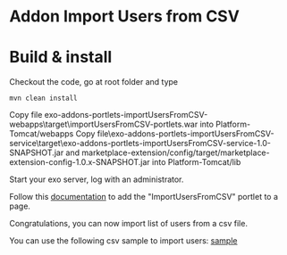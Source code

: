Addon Import Users from CSV
=============================


Build & install
=================

Checkout the code, go at root folder and type 

    mvn clean install
  

Copy file exo-addons-portlets-importUsersFromCSV-webapps\target\importUsersFromCSV-portlets.war into Platform-Tomcat/webapps
Copy file\exo-addons-portlets-importUsersFromCSV-service\target\exo-addons-portlets-importUsersFromCSV-service-1.0-SNAPSHOT.jar and marketplace-extension/config/target/marketplace-extension-config-1.0.x-SNAPSHOT.jar into Platform-Tomcat/lib

Start your exo server, log with an administrator.

Follow this [documentation](http://docs.exoplatform.com/public/index.jsp?topic=%2FPLF42%2FPLFDevGuide.DevelopingApplications.DevelopingPortlet.Deployment.UI.html) to add the "ImportUsersFromCSV" portlet to a page.

Congratulations, you can now import list of users from a csv file.

You can use the following csv sample to import users: [sample](https://raw.githubusercontent.com/exo-addons/import-users-csv/master/assets/sample.csv)